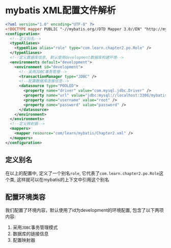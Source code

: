 # mybatis XML配置文件解析
```xml
<?xml version="1.0" encoding="UTF-8" ?>
<!DOCTYPE mapper PUBLIC "-//mybatis.org//DTD Mapper 3.0//EN" "http://mybatis.org/dtd/mybatis-3-mapper.dtd" >
<configuration>
  <!--定义别名-->
  <typeAliases>
    <typeAlias alias="role" type="com.learn.chapter2.po.Role" />
  </typeAliases>
  <!--定义数据库信息, 默认使用development数据库构建环境-->
  <environments default="development">
    <environment id="development">
      <!--采用JDBC事务管理-->
      <transactionManager type="JDBC" />
      <!--配置数据库连接信息-->
      <datasource type="POOLED">
        <property name="driver" value="com.mysql.jdbc.Driver" />
        <property name="url" value="jdbc:mysql://localhost:3306/mybatis" />
        <property name="username" value="root" />
        <property name="password" value="password" />
      </datasource>
    </environment>
  </environments>
  <!--定义映射器-->
  <mappers>
    <mapper resource="com/learn/mybatis/Chapter2.xml" />
  </mappers>
</configuration>
```

## 定义别名
在以上的配置中, 定义了一个别名`role`, 它代表了`com.learn.chapter2.po.Role`这个类, 这样就可以在mybatis的上下文中引用这个别名

## 配置环境类容
我们配置了环境内容，默认使用了id为development的环境配置, 包含了以下两项内容:
1. 采用`JDBC`事务管理模式
2. 数据库的链接信息
3. 配置映射器

## 
